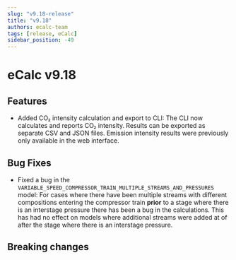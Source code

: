 ```yaml
---
slug: "v9.18-release"
title: "v9.18"
authors: ecalc-team
tags: [release, eCalc]
sidebar_position: -49
---
```


# eCalc v9.18

## Features

- Added CO₂ intensity calculation and export to CLI:
  The CLI now calculates and reports CO₂ intensity. Results can be exported as separate CSV and JSON files. Emission
  intensity results were previously only available in the web interface.

## Bug Fixes

- Fixed a bug in the `VARIABLE_SPEED_COMPRESSOR_TRAIN_MULTIPLE_STREAMS_AND_PRESSURES` model:
  For cases where there have been multiple streams with different compositions entering the compressor train **prior** to a
  stage where there is an interstage pressure there has been a bug in the calculations. This has had no effect on models
  where additional streams were added at of after the stage where there is an interstage pressure.

## Breaking changes